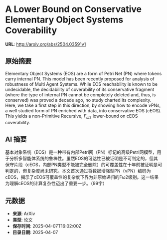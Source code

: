 # A Lower Bound on Conservative Elementary Object Systems Coverability

**URL**: http://arxiv.org/abs/2504.03591v1

## 原始摘要

Elementary Object Systems (EOS) are a form of Petri Net (PN) where tokens
carry internal PN. This model has been recently proposed for analysis of
robustness of Multi Agent Systems. While EOS reachability is known to be
undecidable, the decidability of coverability of its conservative fragment
(where the type of internal PN cannot be completely deleted and, thus, is
conserved) was proved a decade ago, no study charted its complexity. Here, we
take a first step in this direction, by showing how to encode $\nu$PNs, a well
studied form of PN enriched with data, into conservative EOS (cEOS). This
yields a non-Primitive Recursive, $F_{\omega2}$ lower-bound on cEOS
coverability.


## AI 摘要

基本对象系统（EOS）是一种带有内部Petri网（PN）标记的高级Petri网模型，用于分析多智能体系统的鲁棒性。虽然EOS的可达性已被证明是不可判定的，但其保守片段（cEOS，内部PN类型不能被完全删除）的可覆盖性在十年前被证明是可判定的，但复杂度尚未研究。本文首次通过将数据增强型PN（νPN）编码为cEOS，揭示了cEOS可覆盖性的复杂度下界为非原始递归的Fω2级别。这一结果为理解cEOS的计算复杂性迈出了重要一步。（99字）

## 元数据

- **来源**: ArXiv
- **类型**: 论文
- **保存时间**: 2025-04-07T16:02:00Z
- **目录日期**: 2025-04-07
